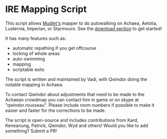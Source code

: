 # IRE Mapping Script

This script allows [Mudlet's](http://www.mudlet.org) mapper to do autowalking on Achaea, Aetolia, Lusternia, Imperian, or Starmourn. See the [download section](http://wiki.mudlet.org/w/IRE_mapping_script#Download) to get started!

It has many features such as:
- automatic repathing if you get offcourse
- locking of whole areas
- auto-swimming
- mapping
- scriptable exits

The script is written and maintained by Vadi, with Qwindor doing the notable mapping in Achaea.

To contact Qwindor about adjustments that need to be made to the Achaean crowdmap you can contact him in game or on skype at "qwindor.rousseau". Please include room numbers if possible to make it easier and faster for the corrections to be made.

The script is open-source and includes contributions from Kard, Keneanung, Patrick, Qwindor, Wyd and others! Would you like to add something? Submit a PR!
